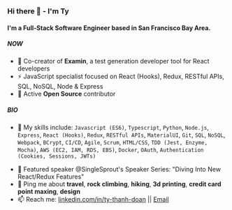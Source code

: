 ### Hi there 👋 - I'm Ty

#### I'm a Full-Stack Software Engineer based in San Francisco Bay Area.

##### NOW

- 🔭 Co-creator of **Examin**, a test generation developer tool for React developers
- ⚡️ JavaScript specialist focused on React (Hooks), Redux, RESTful APIs, SQL, NoSQL, Node & Express 
- 👯 Active **Open Source** contributor

##### BIO

- 🔧 My skills include: `Javascript (ES6)`, `Typescript`, `Python`, `Node.js`, `Express`, `React (Hooks)`, `Redux`, `RESTful APIs`, `MaterialUI`, `Git`, `SQL`, `NoSQL`, `Webpack`, `BCrypt`, `CI/CD`, `Agile`, `Scrum`, `HTML/CSS`, `TDD (Jest, Enzyme, Mocha)`, `AWS (EC2, IAM, RDS, EBS)`, `Docker`, `OAuth`, `Authentication (Cookies, Sessions, JWTs)`
<!-- - ⚙️ Graduated Cum Laude in Mechanical Engineering then pivoted into Software Engineering to pursue my passions
- ✨ Won a LEGO robotics competition in High School which led to an internship at the National Robotics Engineering Center -->
- 🌱 Featured speaker @SingleSprout's Speaker Series: "Diving Into New React/Redux Features"
- 💬 Ping me about **travel**, **rock climbing**, **hiking**, **3d printing**, **credit card point maxing**, **design**
- 📫 Reach me: [linkedin.com/in/ty-thanh-doan](https://www.linkedin.com/in/ty-thanh-doan/) || [Email](mailto:tdoan35@gmail.com)


<!--
**tdoan35/tdoan35** is a ✨ _special_ ✨ repository because its `README.md` (this file) appears on your GitHub profile.

Here are some ideas to get you started:

- 🔭 I’m currently working on ...
- 🌱 I’m currently learning ...
- 👯 I’m looking to collaborate on ...
- 🤔 I’m looking for help with ...
- 💬 Ask me about ...
- 📫 How to reach me: ...
- 😄 Pronouns: ...
- ⚡ Fun fact: ...
-->
